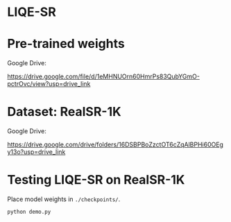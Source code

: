 # LIQE-SR

# Pre-trained weights

Google Drive: 

https://drive.google.com/file/d/1eMHNUOrn60HmrPs83QubYGmO-pctrOvc/view?usp=drive_link

# Dataset: RealSR-1K

Google Drive: 

https://drive.google.com/drive/folders/16DSBPBoZzctOT6cZqAlBPHi60OEgy13o?usp=drive_link

# Testing LIQE-SR on RealSR-1K
Place model weights in `./checkpoints/`.

```bash
python demo.py
```